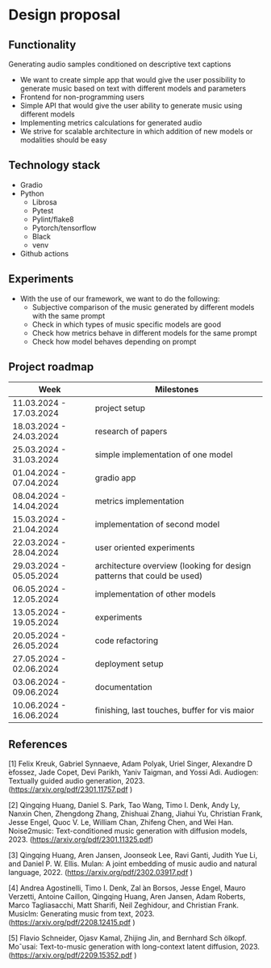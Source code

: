 # Design proposal

## Functionality
Generating audio samples conditioned on descriptive text captions 
 - We want to create simple app that would give the user possibility to generate music based on text with different models and parameters 
 - Frontend for non-programming users 
 - Simple API that would give the user ability to generate music using different models 
 - Implementing metrics calculations for generated audio 
 - We strive for scalable architecture in which addition of new models or modalities should be easy 

## Technology stack

 * Gradio 
 * Python 
    - Librosa 
    - Pytest 
    - Pylint/flake8 
    - Pytorch/tensorflow 
    - Black 
    - venv 
* Github actions 
## Experiments
 * With the use of our framework, we want to do the following: 
    - Subjective comparison of the music generated by different models with the same prompt 
    - Check in which types of music specific models are good 
    - Check how metrics behave in different models for the same prompt 
    - Check how model behaves depending on prompt 

## Project roadmap
| Week | Milestones |
|---|---|
| 11.03.2024 - 17.03.2024 | project setup |
| 18.03.2024 - 24.03.2024  | research of papers |
| 25.03.2024 - 31.03.2024  | simple implementation of one model |
| 01.04.2024 - 07.04.2024  | gradio app |
| 08.04.2024 - 14.04.2024  | metrics implementation |
| 15.03.2024 - 21.04.2024  | implementation of second model |
| 22.03.2024 - 28.04.2024  | user oriented experiments |
| 29.03.2024 - 05.05.2024  | architecture overview (looking for design patterns that could be used) |
| 06.05.2024 - 12.05.2024  | implementation of other models |
| 13.05.2024 - 19.05.2024  | experiments |
| 20.05.2024 - 26.05.2024  | code refactoring |
| 27.05.2024 - 02.06.2024  | deployment setup |
| 03.06.2024 - 09.06.2024  | documentation |
| 10.06.2024 - 16.06.2024  | finishing, last touches, buffer for vis maior |

## References

[1] Felix Kreuk, Gabriel Synnaeve, Adam Polyak, Uriel Singer, Alexandre D ́efossez, Jade Copet, Devi Parikh, Yaniv Taigman, and Yossi Adi. Audiogen: Textually guided audio generation, 2023. (https://arxiv.org/pdf/2301.11757.pdf ) 

[2] Qingqing Huang, Daniel S. Park, Tao Wang, Timo I. Denk, Andy Ly, Nanxin Chen, Zhengdong Zhang, Zhishuai Zhang, Jiahui Yu, Christian Frank, Jesse Engel, Quoc V. Le, William Chan, Zhifeng Chen, and Wei Han. Noise2music: Text-conditioned music generation with diffusion models, 2023. (https://arxiv.org/pdf/2301.11325.pdf)

[3] Qingqing Huang, Aren Jansen, Joonseok Lee, Ravi Ganti, Judith Yue Li, and Daniel P. W. Ellis. Mulan: A joint embedding of music audio and natural language, 2022. (https://arxiv.org/pdf/2302.03917.pdf )

[4] Andrea Agostinelli, Timo I. Denk, Zal ́an Borsos, Jesse Engel, Mauro Verzetti, Antoine Caillon, Qingqing Huang, Aren Jansen, Adam Roberts, Marco Tagliasacchi, Matt Sharifi, Neil Zeghidour, and Christian Frank. Musiclm: Generating music from text, 2023. (https://arxiv.org/pdf/2208.12415.pdf )

[5] Flavio Schneider, Ojasv Kamal, Zhijing Jin, and Bernhard Sch ̈olkopf. Moˆusai: Text-to-music generation with long-context latent diffusion, 2023. (https://arxiv.org/pdf/2209.15352.pdf )


 